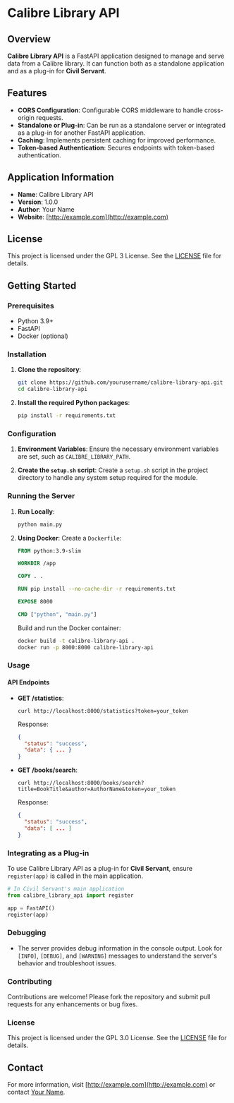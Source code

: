 # Calibre Library API

## Overview
**Calibre Library API** is a FastAPI application designed to manage and serve data from a Calibre library. It can function both as a standalone application and as a plug-in for **Civil Servant**.

## Features
- **CORS Configuration**: Configurable CORS middleware to handle cross-origin requests.
- **Standalone or Plug-in**: Can be run as a standalone server or integrated as a plug-in for another FastAPI application.
- **Caching**: Implements persistent caching for improved performance.
- **Token-based Authentication**: Secures endpoints with token-based authentication.

## Application Information
- **Name**: Calibre Library API
- **Version**: 1.0.0
- **Author**: Your Name
- **Website**: [http://example.com](http://example.com)

## License
This project is licensed under the GPL 3 License. See the [LICENSE](LICENSE) file for details.

## Getting Started

### Prerequisites
- Python 3.9+
- FastAPI
- Docker (optional)

### Installation

1. **Clone the repository**:
    ```bash
    git clone https://github.com/yourusername/calibre-library-api.git
    cd calibre-library-api
    ```

2. **Install the required Python packages**:
    ```bash
    pip install -r requirements.txt
    ```

### Configuration

1. **Environment Variables**:
   Ensure the necessary environment variables are set, such as `CALIBRE_LIBRARY_PATH`.

2. **Create the `setup.sh` script**:
   Create a `setup.sh` script in the project directory to handle any system setup required for the module.

### Running the Server

1. **Run Locally**:
    ```bash
    python main.py
    ```

2. **Using Docker**:
   Create a `Dockerfile`:
    ```dockerfile
    FROM python:3.9-slim

    WORKDIR /app

    COPY . .

    RUN pip install --no-cache-dir -r requirements.txt

    EXPOSE 8000

    CMD ["python", "main.py"]
    ```

   Build and run the Docker container:
    ```bash
    docker build -t calibre-library-api .
    docker run -p 8000:8000 calibre-library-api
    ```

### Usage

#### API Endpoints

- **GET /statistics**:
    ```
    curl http://localhost:8000/statistics?token=your_token
    ```

    Response:
    ```json
    {
      "status": "success",
      "data": { ... }
    }
    ```

- **GET /books/search**:
    ```
    curl http://localhost:8000/books/search?title=BookTitle&author=AuthorName&token=your_token
    ```

    Response:
    ```json
    {
      "status": "success",
      "data": [ ... ]
    }
    ```

### Integrating as a Plug-in

To use Calibre Library API as a plug-in for **Civil Servant**, ensure `register(app)` is called in the main application.

```python
# In Civil Servant's main application
from calibre_library_api import register

app = FastAPI()
register(app)

```

### Debugging

- The server provides debug information in the console output. Look for `[INFO]`, `[DEBUG]`, and `[WARNING]` messages to understand the server's behavior and troubleshoot issues.

### Contributing
Contributions are welcome! Please fork the repository and submit pull requests for any enhancements or bug fixes.

### License
This project is licensed under the GPL 3.0 License. See the [LICENSE](LICENSE) file for details.

## Contact
For more information, visit [http://example.com](http://example.com) or contact [Your Name](mailto:youremail@example.com).
